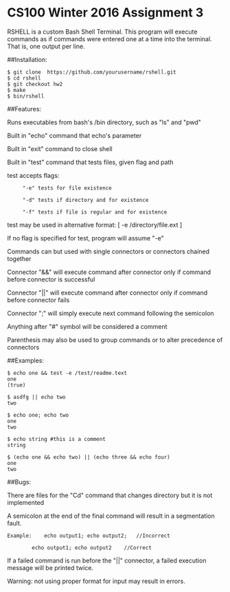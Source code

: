 # CS100 Winter 2016 Assignment 3

RSHELL is a custom Bash Shell Terminal. This program will execute commands
as if commands were entered one at a time into the terminal.
That is, one output per line.

##Installation:
```
$ git clone  https://github.com/yourusername/rshell.git
$ cd rshell
$ git checkout hw2
$ make
$ bin/rshell
```

##Features:
	
Runs executables from bash's /bin directory, such as "ls" and "pwd"

Built in "echo" command that echo's parameter

Built in "exit" command to close shell

Built in "test" command that tests files, given flag and path

test accepts flags:
```
	 "-e" tests for file existence

 	 "-d" tests if directory and for existence

	 "-f" tests if file is regular and for existence
```
test may be used in alternative format: [ -e /directory/file.ext ]

If no flag is specified for test, program will assume "-e"


Commands can but used with single connectors or connectors chained together

Connector "&&" will execute command after connector only if command before connector is successful

Connector "||" will execute command after connector only if command before connector fails

Connector ";" will simply execute next command following the semicolon

Anything after "#" symbol will be considered a comment

Parenthesis may also be used to group commands or to alter precedence of connectors


##Examples:
```
$ echo one && test -e /test/readme.text
one
(true)

$ asdfg || echo two
two

$ echo one; echo two
one
two

$ echo string #this is a comment
string

$ (echo one && echo two) || (echo three && echo four)
one
two
```

##Bugs:

There are files for the "Cd" command that changes directory but it is not implemented

A semicolon at the end of the final command will result in a segmentation fault.

	Example:	echo output1; echo output2;   //Incorrect

			echo output1; echo output2    //Correct

If a failed command is run before the "||" connector, a failed execution message will be printed twice.

Warning: not using proper format for input may result in errors.

